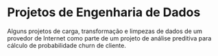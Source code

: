# Projetos de Engenharia de Dados
Alguns projetos de carga, transformação e limpezas de dados de um provedor de Internet como parte de um projeto de análise preditiva para cálculo de probabilidade churn de cliente.
